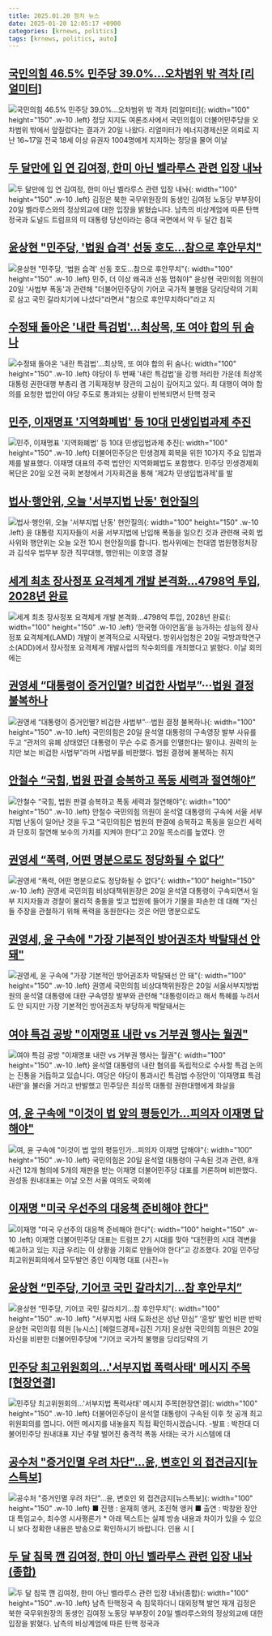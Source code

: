 ```yaml
---
title: 2025.01.20 정치 뉴스
date: 2025-01-20 12:05:17 +0900
categories: [krnews, politics]
tags: [krnews, politics, auto]
---
```

## [국민의힘 46.5% 민주당 39.0%…오차범위 밖 격차 [리얼미터]](https://n.news.naver.com/mnews/article/015/0005084198)

![국민의힘 46.5% 민주당 39.0%…오차범위 밖 격차 [리얼미터]](https://mimgnews.pstatic.net/image/origin/015/2025/01/20/5084198.jpg?type=nf220_150){: width="100" height="150" .w-10 .left}
정당 지지도 여론조사에서 국민의힘이 더불어민주당을 오차범위 밖에서 앞질렀다는 결과가 20일 나왔다. 리얼미터가 에너지경제신문 의뢰로 지난 16~17일 전국 18세 이상 유권자 1004명에게 지지하는 정당을 물어 이날

## [두 달만에 입 연 김여정, 한미 아닌 벨라루스 관련 입장 내놔](https://n.news.naver.com/mnews/article/056/0011877953)

![두 달만에 입 연 김여정, 한미 아닌 벨라루스 관련 입장 내놔](https://mimgnews.pstatic.net/image/origin/056/2025/01/20/11877953.jpg?type=nf220_150){: width="100" height="150" .w-10 .left}
김정은 북한 국무위원장의 동생인 김여정 노동당 부부장이 20일 벨라루스와의 정상외교에 대한 입장을 밝혔습니다. 남측의 비상계엄에 따른 탄핵 정국과 도널드 트럼프의 미 대통령 당선이라는 중대 국면에서 약 두 달간 침묵

## [윤상현 "민주당, '법원 습격' 선동 호도…참으로 후안무치"](https://n.news.naver.com/mnews/article/629/0000358023)

![윤상현 "민주당, '법원 습격' 선동 호도…참으로 후안무치"](https://mimgnews.pstatic.net/image/origin/629/2025/01/20/358023.jpg?type=nf220_150){: width="100" height="150" .w-10 .left}
민주, 더 이상 왜곡과 선동 멈춰야" 윤상현 국민의힘 의원이 20일 '사법부 폭동'과 관련해 "더불어민주당이 기어코 국가적 불행을 당리당략의 기회로 삼고 국민 갈라치기에 나섰다"라면서 "참으로 후안무치하다"라고 지

## [수정돼 돌아온 '내란 특검법'…최상목, 또 여야 합의 뒤 숨나](https://n.news.naver.com/mnews/article/421/0008031991)

![수정돼 돌아온 '내란 특검법'…최상목, 또 여야 합의 뒤 숨나](https://mimgnews.pstatic.net/image/origin/421/2025/01/20/8031991.jpg?type=nf220_150){: width="100" height="150" .w-10 .left}
야당이 두 번째 '내란 특검법'을 강행 처리한 가운데 최상목 대통령 권한대행 부총리 겸 기획재정부 장관의 고심이 깊어지고 있다. 최 대행이 여야 합의를 요청한 법안이 야당 주도로 통과되는 상황이 반복되면서 탄핵 정국

## [민주, 이재명표 '지역화폐법' 등 10대 민생입법과제 추진](https://n.news.naver.com/mnews/article/277/0005535320)

![민주, 이재명표 '지역화폐법' 등 10대 민생입법과제 추진](https://mimgnews.pstatic.net/image/origin/277/2025/01/20/5535320.jpg?type=nf220_150){: width="100" height="150" .w-10 .left}
더불어민주당은 민생경제 회복을 위한 10가지 주요 입법과제를 발표했다. 이재명 대표의 주력 법안인 지역화폐법도 포함했다. 민주당 민생경제회복단은 20일 오전 국회 본청에서 기자회견을 통해 '제2차 민생입법과제'를 발

## [법사·행안위, 오늘 '서부지법 난동' 현안질의](https://n.news.naver.com/mnews/article/055/0001224993)

![법사·행안위, 오늘 '서부지법 난동' 현안질의](https://mimgnews.pstatic.net/image/origin/055/2025/01/20/1224993.jpg?type=nf220_150){: width="100" height="150" .w-10 .left}
윤 대통령 지지자들이 서울 서부지법에 난입해 폭동을 일으킨 것과 관련해 국회 법사위와 행안위는 오늘 오전 10시 현안질의를 합니다. 법사위에는 천대엽 법원행정처장과 김석우 법무부 장관 직무대행, 행안위는 이호영 경찰

## [세계 최초 장사정포 요격체계 개발 본격화…4798억 투입, 2028년 완료](https://n.news.naver.com/mnews/article/018/0005928316)

![세계 최초 장사정포 요격체계 개발 본격화…4798억 투입, 2028년 완료](https://mimgnews.pstatic.net/image/origin/018/2025/01/20/5928316.jpg?type=nf220_150){: width="100" height="150" .w-10 .left}
‘한국형 아이언돔’을 능가하는 성능의 장사정포 요격체계(LAMD) 개발이 본격적으로 시작됐다. 방위사업청은 20일 국방과학연구소(ADD)에서 장사정포 요격체계 개발사업의 착수회의를 개최했다고 밝혔다. 이날 회의에는

## [권영세 “대통령이 증거인멸? 비겁한 사법부”···법원 결정 불복하나](https://n.news.naver.com/mnews/article/032/0003346437)

![권영세 “대통령이 증거인멸? 비겁한 사법부”···법원 결정 불복하나](https://mimgnews.pstatic.net/image/origin/032/2025/01/20/3346437.jpg?type=nf220_150){: width="100" height="150" .w-10 .left}
국민의힘은 20일 윤석열 대통령의 구속영장 발부 사유를 두고 “관저의 유폐 상태였던 대통령이 무슨 수로 증거를 인멸한다는 말이냐. 권력의 눈치만 보는 비겁한 사법부”라며 사법부를 비판했다. 법원 결정에 불복하는 취지

## [안철수 “국힘, 법원 판결 승복하고 폭동 세력과 절연해야”](https://n.news.naver.com/mnews/article/018/0005928315)

![안철수 “국힘, 법원 판결 승복하고 폭동 세력과 절연해야”](https://mimgnews.pstatic.net/image/origin/018/2025/01/20/5928315.jpg?type=nf220_150){: width="100" height="150" .w-10 .left}
안철수 국민의힘 의원이 윤석열 대통령의 구속에 서울 서부지법 난동이 일어난 것을 두고 “국민의힘은 법원의 판결에 승복하고 폭동을 일으킨 세력과 단호히 절연해 보수의 가치를 지켜야 한다”고 20일 목소리를 높였다. 안

## [권영세 “폭력, 어떤 명분으로도 정당화될 수 없다”](https://n.news.naver.com/mnews/article/030/0003277411)

![권영세 “폭력, 어떤 명분으로도 정당화될 수 없다”](https://mimgnews.pstatic.net/image/origin/030/2025/01/20/3277411.jpg?type=nf220_150){: width="100" height="150" .w-10 .left}
권영세 국민의힘 비상대책위원장은 20일 윤석열 대통령이 구속되면서 일부 지지자들과 경찰이 물리적 충돌을 빚고 법원에 들어가 기물을 파손한 데 대해 “자신들 주장을 관철하기 위해 폭력을 동원한다는 것은 어떤 명분으로도

## [권영세, 윤 구속에 "가장 기본적인 방어권조차 박탈돼선 안 돼"](https://n.news.naver.com/mnews/article/003/0013024581)

![권영세, 윤 구속에 "가장 기본적인 방어권조차 박탈돼선 안 돼"](https://mimgnews.pstatic.net/image/origin/003/2025/01/20/13024581.jpg?type=nf220_150){: width="100" height="150" .w-10 .left}
권영세 국민의힘 비상대책위원장은 20일 서울서부지방법원의 윤석열 대통령에 대한 구속영장 발부와 관련해 "대통령이라고 해서 특혜를 누려서도 안 되지만 가장 기본적인 방어권조차 부당하게 박탈돼서는

## [여야 특검 공방 "이재명표 내란 vs 거부권 행사는 월권"](https://n.news.naver.com/mnews/article/052/0002142656)

![여야 특검 공방 "이재명표 내란 vs 거부권 행사는 월권"](https://mimgnews.pstatic.net/image/origin/052/2025/01/19/2142656.jpg?type=nf220_150){: width="100" height="150" .w-10 .left}
윤석열 대통령의 내란 혐의를 독립적으로 수사할 특검 논의는 진통을 거듭하고 있습니다. 여당은 야당이 통과시킨 특검법 수정안이 '이재명표 특검 내란'을 불러올 거라고 반발했고 민주당은 최상목 대통령 권한대행에게 화살을

## [여, 윤 구속에 "이것이 법 앞의 평등인가…피의자 이재명 답해야"](https://n.news.naver.com/mnews/article/003/0013025032)

![여, 윤 구속에 "이것이 법 앞의 평등인가…피의자 이재명 답해야"](https://mimgnews.pstatic.net/image/origin/003/2025/01/20/13025032.jpg?type=nf220_150){: width="100" height="150" .w-10 .left}
국민의힘은 20일 윤석열 대통령이 구속된 것과 관련, 8개 사건 12개 혐의에 5개의 재판을 받는 이재명 더불어민주당 대표를 거론하며 비판했다. 권성동 원내대표는 이날 오전 서울 여의도 국회에

## [이재명 "미국 우선주의 대응책 준비해야 한다"](https://n.news.naver.com/mnews/article/018/0005928182)

![이재명 "미국 우선주의 대응책 준비해야 한다"](https://mimgnews.pstatic.net/image/origin/018/2025/01/20/5928182.jpg?type=nf220_150){: width="100" height="150" .w-10 .left}
이재명 더불어민주당 대표는 트럼프 2기 시대를 맞아 “대전환의 시대 격변을 예고하고 있는 지금 우리는 이 상황을 기회로 만들어야 한다”고 강조했다. 20일 민주당 최고위원회의에서 모두발언 중인 이재명 대표 (사진=뉴

## [윤상현 “민주당, 기어코 국민 갈라치기…참 후안무치”](https://n.news.naver.com/mnews/article/016/0002418011)

![윤상현 “민주당, 기어코 국민 갈라치기…참 후안무치”](https://mimgnews.pstatic.net/image/origin/016/2025/01/20/2418011.jpg?type=nf220_150){: width="100" height="150" .w-10 .left}
“서부지법 사태 도화선은 성난 민심” ‘훈방’ 발언 비판 반박 윤상현 국민의힘 의원 [뉴시스] [헤럴드경제=김진 기자] 윤상현 국민의힘 의원은 20일 자신을 비판한 더불어민주당에 “기어코 국가적 불행을 당리당략의 기

## [민주당 최고위원회의…'서부지법 폭력사태' 메시지 주목[현장연결]](https://n.news.naver.com/mnews/article/422/0000706920)

![민주당 최고위원회의…'서부지법 폭력사태' 메시지 주목[현장연결]](https://mimgnews.pstatic.net/image/origin/422/2025/01/20/706920.jpg?type=nf220_150){: width="100" height="150" .w-10 .left}
더불어민주당이 윤석열 대통령이 구속된 이후 첫 공개 최고위원회의를 엽니다. 어떤 메시지를 내놓을지 직접 확인하시겠습니다. -발표 : 박찬대 더불어민주당 원내대표 지난 주말 벌어진 충격적 폭동 사태는 국가 시스템에 대

## [공수처 "증거인멸 우려 차단"...윤, 변호인 외 접견금지[뉴스특보]](https://n.news.naver.com/mnews/article/052/0002143082)

![공수처 "증거인멸 우려 차단"...윤, 변호인 외 접견금지[뉴스특보]](https://mimgnews.pstatic.net/image/origin/052/2025/01/20/2143082.jpg?type=nf220_150){: width="100" height="150" .w-10 .left}
■ 진행 : 윤재희 앵커, 조진혁 앵커 ■ 출연 : 박창완 장안대 특임교수, 최수영 시사평론가 * 아래 텍스트는 실제 방송 내용과 차이가 있을 수 있으니 보다 정확한 내용은 방송으로 확인하시기 바랍니다. 인용 시 [

## [두 달 침묵 깬 김여정, 한미 아닌 벨라루스 관련 입장 내놔(종합)](https://n.news.naver.com/mnews/article/001/0015169044)

![두 달 침묵 깬 김여정, 한미 아닌 벨라루스 관련 입장 내놔(종합)](https://mimgnews.pstatic.net/image/origin/001/2025/01/20/15169044.jpg?type=nf220_150){: width="100" height="150" .w-10 .left}
남측 탄핵정국 속 침묵하더니 대외정책 발언 재개 김정은 북한 국무위원장의 동생인 김여정 노동당 부부장이 20일 벨라루스와의 정상외교에 대한 입장을 밝혔다. 남측의 비상계엄에 따른 탄핵 정국과

